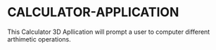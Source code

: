 # CALCULATOR-APPLICATION
This Calculator 3D Apllication will prompt a user to computer different arthimetic operations.
